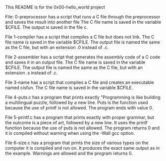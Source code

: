 This README is for the 0x00-hello_world project

File: 0-preprocessor has a script that runs a C file through the preprocessor and saves the result into another file
The C file name is saved in the variable $CFILE. The output is saved in the file c.

File 1-compiler has a script that compiles a C file but does not link. The C file name is saved in the variable $CFILE. The output file is named the same as the C file, but with an extension .0 instead of .c.

File 2-assembler has a script that generates the assembly code of a C code and saves it in an output file. The C file name is saved in the variable $CFILE. The output file is named the same as the C file, but with an extension .s instead of .c.

File 3-name has a script that compiles a C file and creates an executable named cisfun. The C file name is saved in the variable $CFILE.

File 4-puts.c has a program that prints exactly "Programming is like building a multilingual puzzle, followed by a new line. Puts is the function used because the use of printf is not allowed. The program ends with value 0. 

File 5-printf.c has a program that prints exactly with proper grammar, but the outcome is a piece of art, followed by a new line. It uses the printf function because the use of puts is not allowed. The program returns 0 and it is compiled without warning when using the -Wall gcc option.

File 6-size.c has a program that prints the size of various types on the computer it is compiled and run on. It produces the exact same output as in the example. Warnings are allowed and the program returns 0. 


